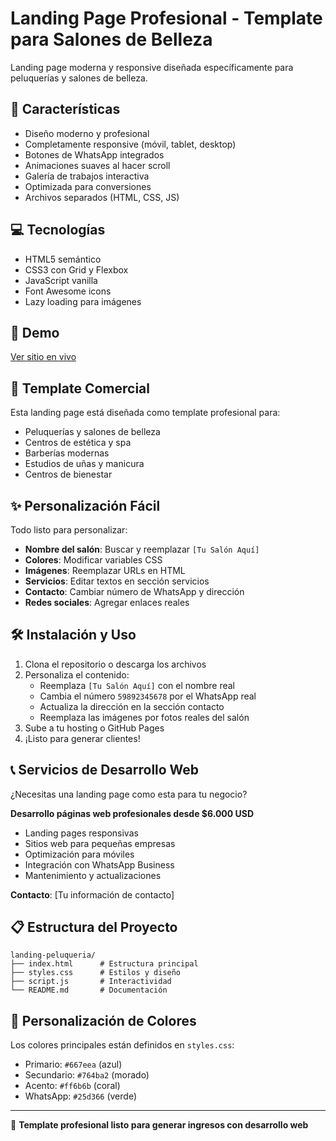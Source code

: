 # Landing Page Profesional - Template para Salones de Belleza

Landing page moderna y responsive diseñada específicamente para peluquerías y salones de belleza.

## 🚀 Características
- Diseño moderno y profesional
- Completamente responsive (móvil, tablet, desktop)
- Botones de WhatsApp integrados
- Animaciones suaves al hacer scroll
- Galería de trabajos interactiva
- Optimizada para conversiones
- Archivos separados (HTML, CSS, JS)

## 💻 Tecnologías
- HTML5 semántico
- CSS3 con Grid y Flexbox
- JavaScript vanilla
- Font Awesome icons
- Lazy loading para imágenes

## 📱 Demo
[Ver sitio en vivo](https://marcelouy.github.io/landing-peluqueria/)

## 🎯 Template Comercial
Esta landing page está diseñada como template profesional para:
- Peluquerías y salones de belleza
- Centros de estética y spa
- Barberías modernas
- Estudios de uñas y manicura
- Centros de bienestar

## ✨ Personalización Fácil
Todo listo para personalizar:
- **Nombre del salón**: Buscar y reemplazar `[Tu Salón Aquí]`
- **Colores**: Modificar variables CSS
- **Imágenes**: Reemplazar URLs en HTML
- **Servicios**: Editar textos en sección servicios
- **Contacto**: Cambiar número de WhatsApp y dirección
- **Redes sociales**: Agregar enlaces reales

## 🛠️ Instalación y Uso
1. Clona el repositorio o descarga los archivos
2. Personaliza el contenido:
   - Reemplaza `[Tu Salón Aquí]` con el nombre real
   - Cambia el número `59892345678` por el WhatsApp real
   - Actualiza la dirección en la sección contacto
   - Reemplaza las imágenes por fotos reales del salón
3. Sube a tu hosting o GitHub Pages
4. ¡Listo para generar clientes!

## 📞 Servicios de Desarrollo Web
¿Necesitas una landing page como esta para tu negocio?

**Desarrollo páginas web profesionales desde $6.000 USD**
- Landing pages responsivas
- Sitios web para pequeñas empresas  
- Optimización para móviles
- Integración con WhatsApp Business
- Mantenimiento y actualizaciones

**Contacto**: [Tu información de contacto]

## 📋 Estructura del Proyecto
```
landing-peluqueria/
├── index.html      # Estructura principal
├── styles.css      # Estilos y diseño
├── script.js       # Interactividad
└── README.md       # Documentación
```

## 🎨 Personalización de Colores
Los colores principales están definidos en `styles.css`:
- Primario: `#667eea` (azul)
- Secundario: `#764ba2` (morado)
- Acento: `#ff6b6b` (coral)
- WhatsApp: `#25d366` (verde)

---
💼 **Template profesional listo para generar ingresos con desarrollo web**